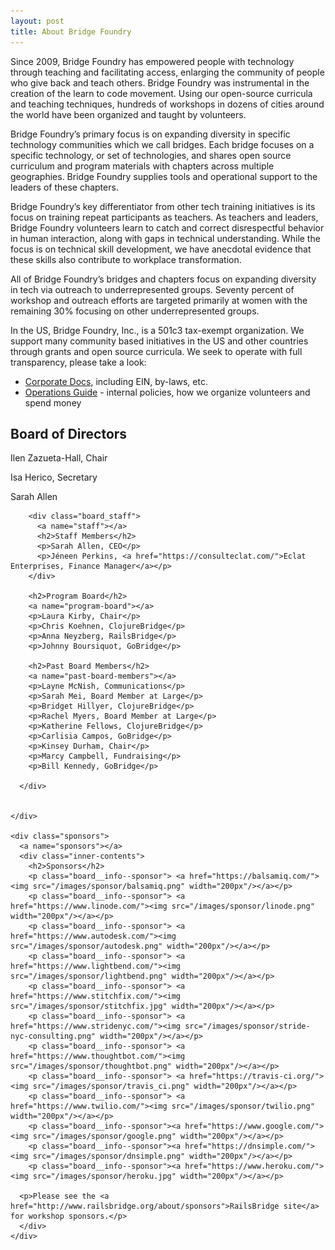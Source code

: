 ```yaml
---
layout: post
title: About Bridge Foundry
---
```


Since 2009, Bridge Foundry has empowered people with technology through teaching and facilitating access, enlarging
the community of people who give back and teach others. Bridge Foundry was instrumental in the creation of the learn
to code movement. Using our open-source curricula and teaching techniques, hundreds of workshops in dozens of cities
around the world have been organized and taught by volunteers.

Bridge Foundry’s primary focus is on expanding diversity in specific technology communities which we call bridges. Each bridge focuses on a specific technology, or set of technologies, and shares open source curriculum and program materials
with chapters across multiple geographies. Bridge Foundry supplies tools and operational support to the leaders of
these chapters.

Bridge Foundry’s key differentiator from other tech training initiatives is its focus on training repeat
participants as teachers. As teachers and leaders, Bridge Foundry volunteers learn to catch and correct disrespectful behavior
in human interaction, along with gaps in technical understanding. While the focus is on technical skill development,
we have anecdotal evidence that these skills also contribute to workplace transformation.

All of Bridge Foundry’s bridges and chapters focus on expanding diversity in
tech via outreach to underrepresented groups. Seventy percent of workshop
and outreach efforts are targeted primarily at women with the remaining 30%
focusing on other underrepresented groups.

In the US, Bridge Foundry, Inc., is a 501c3 tax-exempt organization.
We support many community based initiatives in the US and other
countries through grants and open source curricula. We seek to
operate with full transparency, please take a look:

  * [Corporate Docs](https://operations.bridgefoundry.org/corporate-docs/README/), including EIN, by-laws, etc.
  * [Operations Guide](https://operations.bridgefoundry.org/) - internal policies, how we organize volunteers and spend money


  <div class="board">
    <div class="board__info">
      <div class="board__members">
        <a name="board"></a>
        <h2>Board of Directors</h2>
        <p>Ilen Zazueta-Hall, Chair</p>
        <p>Isa Herico, Secretary</p>
        <p>Sarah Allen</p>

        <div class="board_staff">
          <a name="staff"></a>
          <h2>Staff Members</h2>
          <p>Sarah Allen, CEO</p>
          <p>Jéneen Perkins, <a href="https://consulteclat.com/">Eclat Enterprises, Finance Manager</a></p>
        </div>

        <h2>Program Board</h2>
        <a name="program-board"></a>
        <p>Laura Kirby, Chair</p>
        <p>Chris Koehnen, ClojureBridge</p>
        <p>Anna Neyzberg, RailsBridge</p>
        <p>Johnny Boursiquot, GoBridge</p>

        <h2>Past Board Members</h2>
        <a name="past-board-members"></a>
        <p>Layne McNish, Communications</p>
        <p>Sarah Mei, Board Member at Large</p>
        <p>Bridget Hillyer, ClojureBridge</p>
        <p>Rachel Myers, Board Member at Large</p>
        <p>Katherine Fellows, ClojureBridge</p>
        <p>Carlisia Campos, GoBridge</p>
        <p>Kinsey Durham, Chair</p>
        <p>Marcy Campbell, Fundraising</p>
        <p>Bill Kennedy, GoBridge</p>

      </div>


    </div>

    <div class="sponsors">
      <a name="sponsors"></a>
      <div class="inner-contents">
        <h2>Sponsors</h2>
        <p class="board__info--sponsor"> <a href="https://balsamiq.com/"><img src="/images/sponsor/balsamiq.png" width="200px"/></a></p>
        <p class="board__info--sponsor"> <a href="https://www.linode.com/"><img src="/images/sponsor/linode.png" width="200px"/></a></p>
        <p class="board__info--sponsor"> <a href="https://www.autodesk.com/"><img src="/images/sponsor/autodesk.png" width="200px"/></a></p>
        <p class="board__info--sponsor"> <a href="https://www.lightbend.com/"><img src="/images/sponsor/lightbend.png" width="200px"/></a></p>
        <p class="board__info--sponsor"> <a href="https://www.stitchfix.com/"><img src="/images/sponsor/stitchfix.jpg" width="200px"/></a></p>
        <p class="board__info--sponsor"> <a href="https://www.stridenyc.com/"><img src="/images/sponsor/stride-nyc-consulting.png" width="200px"/></a></p>
        <p class="board__info--sponsor"> <a href="https://www.thoughtbot.com/"><img src="/images/sponsor/thoughtbot.png" width="200px"/></a></p>
        <p class="board__info--sponsor"> <a href="https://travis-ci.org/"><img src="/images/sponsor/travis_ci.png" width="200px"/></a></p>
        <p class="board__info--sponsor"> <a href="https://www.twilio.com/"><img src="/images/sponsor/twilio.png" width="200px"/></a></p>
        <p class="board__info--sponsor"><a href="https://www.google.com/"><img src="/images/sponsor/google.png" width="200px"/></a></p>
        <p class="board__info--sponsor"><a href="https://dnsimple.com/"><img src="/images/sponsor/dnsimple.png" width="200px"/></a></p>
        <p class="board__info--sponsor"><a href="https://www.heroku.com/"><img src="/images/sponsor/heroku.jpg" width="200px"/></a></p>

      <p>Please see the <a href="http://www.railsbridge.org/about/sponsors">RailsBridge site</a> for workshop sponsors.</p>
      </div>
    </div>
  </div>

